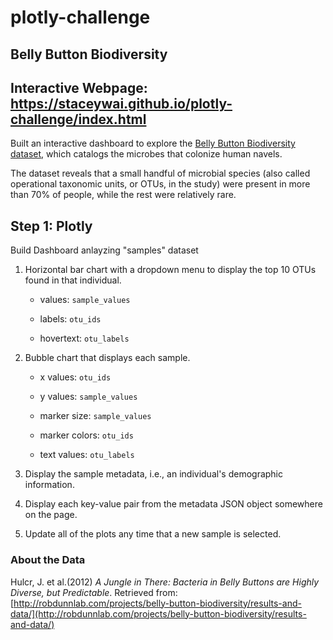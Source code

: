 # plotly-challenge
## Belly Button Biodiversity

## Interactive Webpage: https://staceywai.github.io/plotly-challenge/index.html

Built an interactive dashboard to explore the [Belly Button Biodiversity dataset](http://robdunnlab.com/projects/belly-button-biodiversity/), which catalogs the microbes that colonize human navels.

The dataset reveals that a small handful of microbial species (also called operational taxonomic units, or OTUs, in the study) were present in more than 70% of people, while the rest were relatively rare.

## Step 1: Plotly
Build Dashboard anlayzing "samples" dataset

1. Horizontal bar chart with a dropdown menu to display the top 10 OTUs found in that individual.

    * values: `sample_values`

    * labels: `otu_ids`

    * hovertext: `otu_labels`


2. Bubble chart that displays each sample.

    * x values: `otu_ids`

    * y values: `sample_values`

    * marker size: `sample_values`

    * marker colors: `otu_ids`

    * text values: `otu_labels`

3. Display the sample metadata, i.e., an individual's demographic information.

4. Display each key-value pair from the metadata JSON object somewhere on the page.

5. Update all of the plots any time that a new sample is selected.


### About the Data

Hulcr, J. et al.(2012) _A Jungle in There: Bacteria in Belly Buttons are Highly Diverse, but Predictable_. Retrieved from: [http://robdunnlab.com/projects/belly-button-biodiversity/results-and-data/](http://robdunnlab.com/projects/belly-button-biodiversity/results-and-data/)

